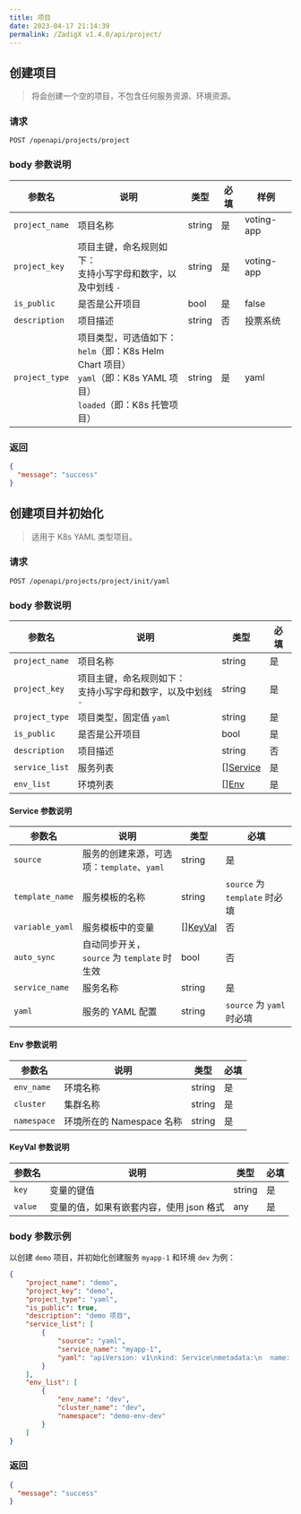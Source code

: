 ```yaml
---
title: 项目
date: 2023-04-17 21:14:39
permalink: /ZadigX v1.4.0/api/project/
---
```


## 创建项目

> 将会创建一个空的项目，不包含任何服务资源、环境资源。
### 请求

```
POST /openapi/projects/project
```

### body 参数说明

|参数名|说明|类型|必填|样例|
|----------------|-------------------|---|---|---|
|`project_name`  |项目名称|string|是| voting-app |
|`project_key`   |项目主键，命名规则如下：<br>支持小写字母和数字，以及中划线 `-`|string|是|voting-app|
|`is_public`     |是否是公开项目| bool|是|false|
|`description`   |项目描述|  string |否| 投票系统|
|`project_type` |项目类型，可选值如下：<br>`helm`（即：K8s Helm Chart 项目）<br>`yaml`（即：K8s YAML 项目）<br>`loaded`（即：K8s 托管项目）| string| 是 |yaml| 

### 返回

```json
{
  "message": "success"
}
```

## 创建项目并初始化
> 适用于 K8s YAML 类型项目。
### 请求

```
POST /openapi/projects/project/init/yaml
```

### body 参数说明

|参数名|说明|类型|必填|
|----------------|-------------------|---|---|
|`project_name`  |项目名称|string|是|
|`project_key`   |项目主键，命名规则如下：<br>支持小写字母和数字，以及中划线 `-`|string|是|
|`project_type`  |项目类型，固定值 `yaml`| string|是|
|`is_public`     |是否是公开项目| bool|是|
|`description`   |项目描述|  string |否|
|`service_list`  |服务列表|  [][Service](#service) |是|
|`env_list`      |环境列表|  [][Env](#env) |是|

<h4 id="service">Service 参数说明</h4>

|参数名|说明|类型|必填|
|---|---|---|---|
|`source`       |服务的创建来源，可选项：`template`、`yaml`|string|是|
|`template_name`|服务模板的名称|string|`source` 为 `template` 时必填|
|`variable_yaml`|服务模板中的变量|[][KeyVal](#variable_yaml)|否|
|`auto_sync`    |自动同步开关，`source` 为 `template` 时生效|bool|否|
|`service_name` |服务名称| string|是|
|`yaml`         |服务的 YAML 配置| string|`source` 为 `yaml` 时必填|

<h4 id="env">Env 参数说明</h4>

|参数名|说明|类型|必填|
|---|---|---|---|
|`env_name`|环境名称|string|是|
|`cluster`|集群名称|string|是|
|`namespace`|环境所在的 Namespace 名称|string|是|

<h4 id="variable_yaml">KeyVal 参数说明</h4>

|参数名|说明|类型|必填|
|---|---|---|---|
|`key`|变量的键值|string|是|
|`value`|变量的值，如果有嵌套内容，使用 json 格式|any|是|

### body 参数示例

以创建 `demo` 项目，并初始化创建服务 `myapp-1` 和环境 `dev` 为例：

``` json
{
    "project_name": "demo",
    "project_key": "demo",
    "project_type": "yaml",
    "is_public": true,
    "description": "demo 项目",
    "service_list": [
        {
            "source": "yaml",
            "service_name": "myapp-1",
            "yaml": "apiVersion: v1\nkind: Service\nmetadata:\n  name: a\n  labels:\n    app: a\nspec:\n  ports:\n  - name: http\n    port: 80\n    targetPort: 8080\n  selector:\n    app: a\n\n---\n\napiVersion: apps/v1\nkind: Deployment\nmetadata:\n  name: a\n  labels:\n    app: a\nspec:\n  selector:\n    matchLabels:\n      app: a\n  replicas: 1\n  template:\n    metadata:\n      labels:\n        app: a\n    spec:\n      containers:\n      - name: myapp-1\n        image: koderover.tencentcloudcr.com/koderover-demo/myapp-1:v0.1__linux_amd64\n        imagePullPolicy: Always\n        command: [\"/myapp-1\"]\n        args: [\"--downstream-addr\", \"$(DOWNSTREAM_ADDR)\", \"--headers\", \"$(HEADERS)\"]\n        env:\n          - name: DOWNSTREAM_ADDR\n            value: \"b\"\n          - name: HEADERS\n            value: \"x-request-id\"\n        ports:\n        - containerPort: 8080\n        resources:\n          limits:\n            cpu: 100m\n            memory: 100Mi\n"
        }
    ],
    "env_list": [
        {
            "env_name": "dev",
            "cluster_name": "dev",
            "namespace": "demo-env-dev"
        }
    ]
}
```

### 返回

```json
{
  "message": "success"
}
```
